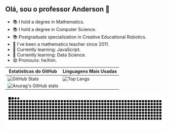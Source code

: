 ## Olá, sou o professor Anderson 👋

- 📚 I hold a degree in Mathematics.
- 📚 I hold a degree in Computer Science.
- 📚 Postgraduate specialization in Creative Educational Robotics.
- 🔭 I've been a mathematics teacher since 2011.
- 🌱 Currently learning: JavaScript.
- 🌱 Currently learning: Data Science.
- 😄 Pronouns: he/him.



| Estatísticas do GitHub | Linguagens Mais Usadas |
|-------------------------|------------------------|
| ![GitHub Stats](https://github-readme-stats.vercel.app/api?username=ProfAndersonAndrade&show_icons=true&theme=merko) | ![Top Langs](https://github-readme-stats.vercel.app/api/top-langs/?username=ProfAndersonAndrade&layout=compact&theme=merko) |
| ![Anurag's GitHub stats](https://github-readme-stats.vercel.app/api?username=ProfAndersonAndrade&show_icons=true&theme=merko&hide=issues,contribs&count_private=true)


<picture>
  <source media="(prefers-color-scheme: dark)" srcset="github-snake-dark.svg" />
  <source media="(prefers-color-scheme: light)" srcset="github-snake.svg" />
  <img alt="github-snake" src="github-snake.svg" />
</picture>

